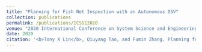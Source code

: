 ```yaml
---
title: "Planning for Fish Net Inspection with an Autonomous OSV"
collection: publications
permalink: /publications/ICSSE2020
venue: "2020 International Conference on System Science and Engineering"
date: 2020
citation: '<b>Tony X Lin</b>, Qiuyang Tao, and Fumin Zhang. Planning for fish net inspection with an autonomousosv. In <i>2020 International Conference on System Science and Engineering (ICSSE)</i>, pages 1–5. IEEE, 2020.'
---
```

